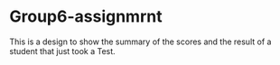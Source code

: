 # Group6-assignmrnt
This is a design to show the summary of the scores and the result of a student that just took a Test.
